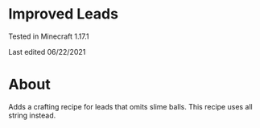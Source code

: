 # Improved Leads

Tested in Minecraft 1.17.1

Last edited 06/22/2021

# About

Adds a crafting recipe for leads that omits slime balls.  This recipe uses all string instead.
